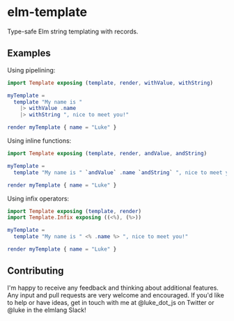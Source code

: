 # elm-template

Type-safe Elm string templating with records.

## Examples

Using pipelining:
```elm
import Template exposing (template, render, withValue, withString)

myTemplate =
  template "My name is "
    |> withValue .name
    |> withString ", nice to meet you!"

render myTemplate { name = "Luke" }

```

Using inline functions:
```elm
import Template exposing (template, render, andValue, andString)

myTemplate =
  template "My name is " `andValue` .name `andString` ", nice to meet you!"

render myTemplate { name = "Luke" }
```

Using infix operators:
```elm
import Template exposing (template, render)
import Template.Infix exposing ((<%), (%>))

myTemplate =
  template "My name is " <% .name %> ", nice to meet you!"

render myTemplate { name = "Luke" }
```

## Contributing

I'm happy to receive any feedback and thinking about additional features. Any
input and pull requests are very welcome and encouraged. If you'd like to help
or have ideas, get in touch with me at @luke_dot_js on Twitter or @luke in the
elmlang Slack!

